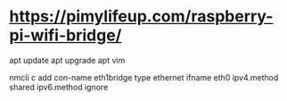 # https://pimylifeup.com/raspberry-pi-wifi-bridge/
apt update
apt upgrade
apt vim

nmcli c add con-name eth1bridge type ethernet ifname eth0 ipv4.method shared ipv6.method ignore
